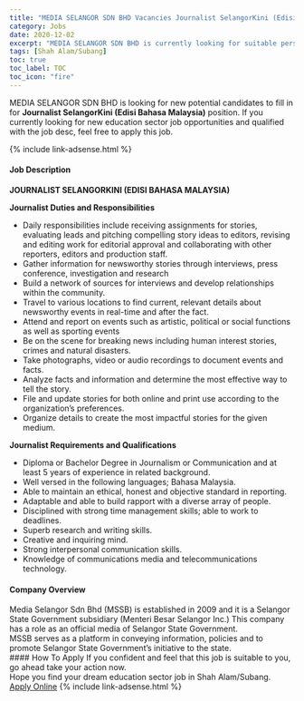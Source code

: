 ```yaml
---
title: "MEDIA SELANGOR SDN BHD Vacancies Journalist SelangorKini (Edisi Bahasa Malaysia)" 
category: Jobs 
date: 2020-12-02 
excerpt: "MEDIA SELANGOR SDN BHD is currently looking for suitable person to fill in the Journalist SelangorKini (Edisi Bahasa Malaysia) which positioned at Shah Alam/Subang" 
tags: [Shah Alam/Subang] 
toc: true 
toc_label: TOC 
toc_icon: "fire" 
--- 
```


<p>MEDIA SELANGOR SDN BHD is looking for new potential candidates to fill in for <b>Journalist SelangorKini (Edisi Bahasa Malaysia)</b> position. If you currently looking for new education sector job opportunities and qualified with the job desc, feel free to apply this job.
</p>{% include link-adsense.html %} 
 <div><div><div><h4>Job Description</h4></div></div><div><div><span><div><p><strong>JOURNALIST SELANGORKINI (EDISI BAHASA MALAYSIA)</strong></p><p><strong>Journalist Duties and Responsibilities</strong></p><ul><li>Daily responsibilities include receiving assignments for stories, evaluating leads and pitching compelling story ideas to editors, revising and editing work for editorial approval and collaborating with other reporters, editors and production staff.</li><li>Gather information for newsworthy stories through interviews, press conference, investigation and research</li><li>Build a network of sources for interviews and develop relationships within the community.</li><li>Travel to various locations to find current, relevant details about newsworthy events in real-time and after the fact.</li><li>Attend and report on events such as artistic, political or social functions as well as sporting events</li><li>Be on the scene for breaking news including human interest stories, crimes and natural disasters.</li><li>Take photographs, video or audio recordings to document events and facts.</li><li>Analyze facts and information and determine the most effective way to tell the story.</li><li>File and update stories for both online and print use according to the organization&#8217;s preferences.</li><li>Organize details to create the most impactful stories for the given medium.</li></ul><p><strong>Journalist Requirements and Qualifications</strong></p><ul><li>Diploma or Bachelor Degree in Journalism or Communication&#160;and at least 5 years of experience in&#160;related background.</li><li>Well versed in the following languages; Bahasa Malaysia.</li><li>Able to maintain an ethical, honest and objective standard in reporting.</li><li>Adaptable and able to build rapport with a diverse array of people.</li><li>Disciplined with strong time management skills; able to work to deadlines.</li><li>Superb research and writing skills.</li><li>Creative and inquiring mind.</li><li>Strong interpersonal communication skills.</li><li>Knowledge&#160;of communications media and telecommunications technology.</li></ul></div></span></div></div></div> 
<div><div><div><h4>Company Overview</h4></div></div><div><div><span><div><div>
<div>Media Selangor Sdn Bhd (MSSB) is established in 2009 and it is a Selangor State Government subsidiary (Menteri Besar Selangor Inc.) This company has a role as an official media of Selangor State Government.</div>
<div>MSSB serves as a platform in conveying information, policies and to promote Selangor State Government&#8217;s initiative to the state.</div>
</div></div></span></div></div></div> 
#### How To Apply 
If you confident and feel that this job is suitable to you, go ahead take your action now. <br/> 
Hope you find your dream education sector job in Shah Alam/Subang. <br/> 
<a href="https://www.jobstreet.com.my/en/job/journalist-selangorkini-edisi-bahasa-malaysia-4434898?jobId=jobstreet-my-job-4434898&sectionRank=22&token=0~e326ce51-e675-432f-9064-750f31009504&fr=SRP%20View%20In%20New%20Ta" class="btn btn--info" target="_blank" rel="nofollow noopenner">Apply Online</a> 
{% include link-adsense.html %} 